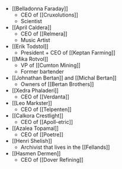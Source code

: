 - [[Belladonna Faraday]]
	- CEO of [[Cruxolutions]]
	- Scientist
- [[April Caldera]]
	- CEO of [[Relmera]]
	- Music Artist
- [[Erik Todstol]]
	- President + CEO of [[Keptan Farming]]
- [[Mika Rotvol]]
	- VP of [[Cumton Mining]]
	- Former bartender
- [[Johnathan Bertan]] and [[Michal Bertan]]
	- Owners of [[Bertan Brothers]]
- [[Xedra Phaladeri]]
	- CEO of [[Verdanta]]
- [[Leo Markster]]
	- CEO of [[Telpenten]]
- [[Calkora Crestlight]]
	- CEO of [[Apoll-etric]]
- [[Azalea Topamal]]
	- CEO of [[Poetre]]
- [[Henri Shelish]]
	- Archivist that lives in the [[Fellands]] 
- [[Hasmen Dermen]]
	- CEO of [[Dover Refining]]